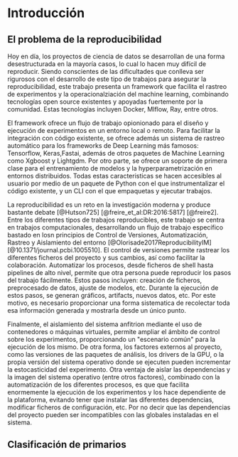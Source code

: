 # Introducción


## El problema de la reproducibilidad

Hoy en día, los proyectos de ciencia de datos se desarrollan de una forma desestructurada en la mayoría casos,
lo cual lo hacen muy difícil de reproducir. Siendo conscientes de las dificultades que conlleva ser rigurosos con el
desarrollo de este tipo de trabajos para asegurar la reproducibilidad, este trabajo presenta un framework que facilita 
el rastreo de experimentos y la operacionalziación del machine learning, combinando tecnologías open source existentes
y apoyadas fuertemente por la comunidad. Estas tecnologías incluyen Docker, Mlflow, Ray, entre otros.

El framework ofrece un flujo de trabajo opionionado para el diseño y ejecución de experimentos en un entorno local o remoto.
Para facilitar la integración con código existente, se ofrece además un sistema de rastreo automático para los frameworks de
Deep Learning más famosos: Tensorflow, Keras,Fastai, además de otros paquetes de Machine Learning como Xgboost y Lightgdm.
Por otro parte, se ofrece un soporte de primera clase para el entrenamiento de modelos y la hyperparametrización en entornos
distribuidos. Todas estas caracteristicas se hacen accesibles al usuario por medio de un paquete de Python con el que instrumentalizar
el código existente, y un CLI con el que empaquetas y ejecutar trabajos.


La reproducibilidad es un reto en la investigación moderna y produce bastante debate [@Hutson725] [@freire_et_al:DR:2016:5817] [@freire2].
Entre los diferentes tipos de trabajos reproducibles, este trabajo se centra en trabajos computacionales, desarrollando
un flujo de trabajo específico bastado en losn principios de Control de Versiones, Automatización, Rastreo y Aislamiento
del entorno [@Olorisade2017ReproducibilityIM] [@10.1371/journal.pcbi.1005510]. El control de versiones permite 
rastrear los diferentes ficheros del proyecto y sus cambios, así como facilitar la colaboración. Automatizar los procesos,
desde ficheros de shell hasta pipelines de alto nivel, permite que otra persona puede reproducir los pasos del trabajo
fácilmente. Estos pasos incluyen: creación de ficheros, preprocesado de datos, ajuste de modelos, etc. Durante la ejecución
de estos pasos, se generan gráficos, artifacts, nuevos datos, etc. Por este motivo, es necesario proporcionar una forma sistematica
de recolectar toda esa información generada y mostrarla desde un único punto.

Finalmente, el aislamiento del sistema anfitrion mediante el uso de contenedores o máquinas virtuales, permite ampliar el ámbito de control
sobre los experimentos, proporcionando un "escenario común" para la ejecución de los mismo. De otra forma,
los factores externos al proyecto, como las versiones de las paquetes de análisis, los drivers de la GPU, o
la propia versión del sistema operativo donde se ejecuten pueden incrementar la estocasticidad del experimento.
Otra ventaja de aislar las dependencias y la imagen del sistema operativo (entre otros factores), combinado con la automatización
 de los diferentes procesos, es que que facilita enormemente la ejecución de los experimentos y los hace dependiente de la
 plataforma, evitando tener que instalar las diferentes dependencias, modificar ficheros de configuración, etc. Por no decir
 que las dependencias del proyecto pueden ser incompatibles con las globales instaladas en el sistema.



## Clasificación de primarios



